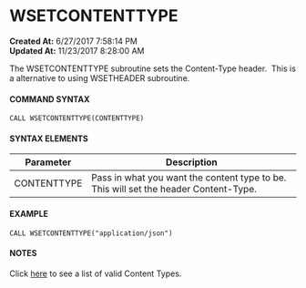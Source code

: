 # WSETCONTENTTYPE

**Created At:** 6/27/2017 7:58:14 PM  
**Updated At:** 11/23/2017 8:28:00 AM  


The WSETCONTENTTYPE subroutine sets the Content-Type header.  This is a alternative to using WSETHEADER subroutine.

#### COMMAND SYNTAX

```
CALL WSETCONTENTTYPE(CONTENTTYPE)
```

#### SYNTAX ELEMENTS


| Parameter | Description |
| --- | --- |
| CONTENTTYPE | Pass in what you want the content type to be. This will set the header Content-Type. |




#### EXAMPLE

```
CALL WSETCONTENTTYPE("application/json")
```

#### NOTES

Click [here](https://developer.mozilla.org/en-US/docs/Web/HTTP/Headers/Content-Type "Mozilla documentation") to see a list of valid Content Types.
